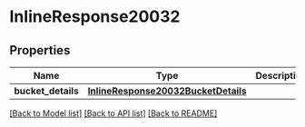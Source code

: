 # InlineResponse20032

## Properties
Name | Type | Description | Notes
------------ | ------------- | ------------- | -------------
**bucket_details** | [**InlineResponse20032BucketDetails**](InlineResponse20032BucketDetails.md) |  | [optional] 

[[Back to Model list]](../README.md#documentation-for-models) [[Back to API list]](../README.md#documentation-for-api-endpoints) [[Back to README]](../README.md)


